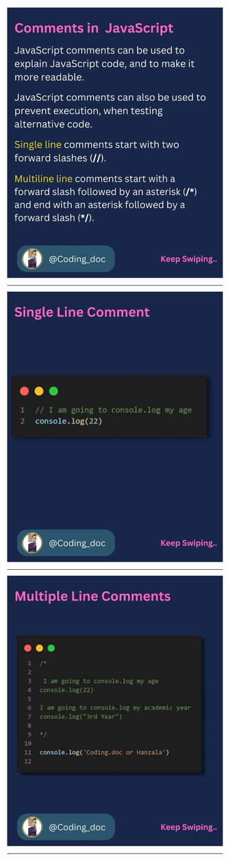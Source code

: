 ![comment notes!](/01-JS-Basic/00-JS-Tutorial/05-JS-Comment/notes/1.jpg "comment notes")

---

![comment notes!](/01-JS-Basic/00-JS-Tutorial/05-JS-Comment/notes/2.jpg "comment notes")

---

![comment notes!](/01-JS-Basic/00-JS-Tutorial/05-JS-Comment/notes/3.jpg "comment notes")

---
